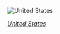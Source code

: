 
![United States](https://www.gstatic.com/prettyearth/assets/full/1738.jpg)

*[United States](https://www.google.com/maps/@36.730075,-119.993461,13z/data=!3m1!1e3)*
